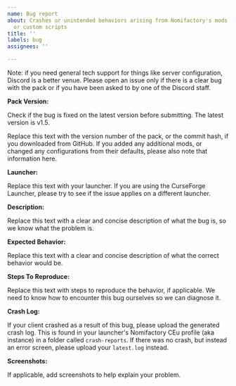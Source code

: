 ```yaml
---
name: Bug report
about: Crashes or unintended behaviors arising from Nomifactory's mods, configurations,
  or custom scripts
title: ''
labels: bug
assignees: ''

---
```


Note: if you need general tech support for things like server configuration, Discord is a better venue. Please open an issue only if there is a clear bug with the pack or if you have been asked to by one of the Discord staff.

**Pack Version:**

Check if the bug is fixed on the latest version before submitting. The latest version is v1.5.

Replace this text with the version number of the pack, or the commit hash, if you downloaded from GitHub. If you added any additional mods, or changed any configurations from their defaults, please also note that information here.

**Launcher:**

Replace this text with your launcher. If you are using the CurseForge Launcher, please try to see if the issue applies on a different launcher. 

**Description:**

Replace this text with a clear and concise description of what the bug is, so we know what the problem is.

**Expected Behavior:**

Replace this text with a clear and concise description of what the correct behavior would be.

**Steps To Reproduce:**

Replace this text with steps to reproduce the behavior, if applicable. We need to know how to encounter this bug ourselves so we can diagnose it.

**Crash Log:**

If your client crashed as a result of this bug, please upload the generated crash log. This is found in your launcher's Nomifactory CEu profile (aka instance) in a folder called `crash-reports`. If there was no crash, but instead an error screen, please upload your `latest.log` instead.

**Screenshots:**

If applicable, add screenshots to help explain your problem.
